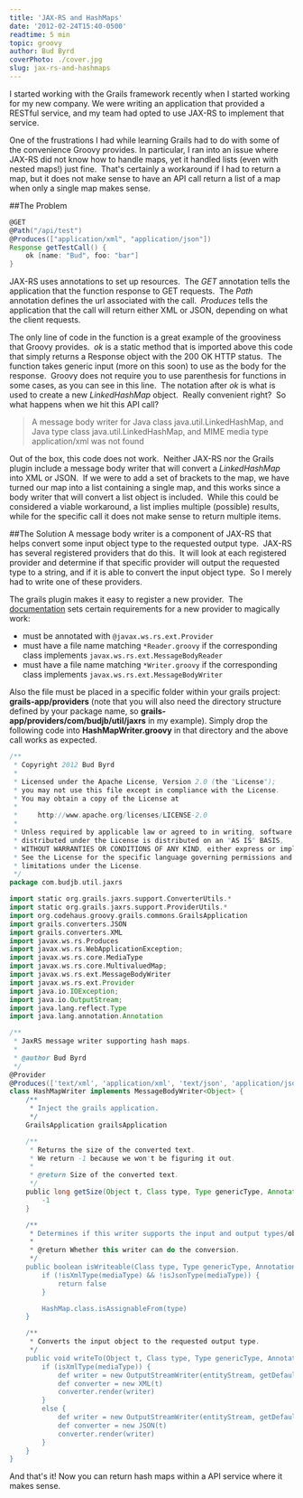 ```yaml
---
title: 'JAX-RS and HashMaps'
date: '2012-02-24T15:40-0500'
readtime: 5 min
topic: groovy
author: Bud Byrd
coverPhoto: ./cover.jpg
slug: jax-rs-and-hashmaps
---
```

I started working with the Grails framework recently when I started working for my new company. We were writing an application that provided a RESTful service, and my team had opted to use JAX-RS to implement that service.

One of the frustrations I had while learning Grails had to do with some of the convenience Groovy provides. In particular, I ran into an issue where JAX-RS did not know how to handle maps, yet it handled lists (even with nested maps!) just fine.  That's certainly a workaround if I had to return a map, but it does not make sense to have an API call return a list of a map when only a single map makes sense.

##The Problem

```groovy
@GET
@Path("/api/test")
@Produces(["application/xml", "application/json"])
Response getTestCall() {
    ok [name: "Bud", foo: "bar"]
}
```

JAX-RS uses annotations to set up resources.  The _GET_ annotation tells the application that the function response to GET requests.  The _Path_ annotation defines the url associated with the call.  _Produces_ tells the application that the call will return either XML or JSON, depending on what the client requests.

The only line of code in the function is a great example of the grooviness that Groovy provides.  _ok_ is a static method that is imported above this code that simply returns a Response object with the 200 OK HTTP status.  The function takes generic input (more on this soon) to use as the body for the response.  Groovy does not require you to use parenthesis for functions in some cases, as you can see in this line.  The notation after _ok_ is what is used to create a new _LinkedHashMap_ object.  Really convenient right?  So what happens when we hit this API call?

> A message body writer for Java class java.util.LinkedHashMap, and Java type class java.util.LinkedHashMap, and MIME media type application/xml was not found

Out of the box, this code does not work.  Neither JAX-RS nor the Grails plugin include a message body writer that will convert a _LinkedHashMap_ into XML or JSON.  If we were to add a set of brackets to the map, we have turned our map into a list containing a single map, and this works since a body writer that will convert a list object is included.  While this could be considered a viable workaround, a list implies multiple (possible) results, while for the specific call it does not make sense to return multiple items.

##The Solution
A message body writer is a component of JAX-RS that helps convert some input object type to the requested output type.  JAX-RS has several registered providers that do this.  It will look at each registered provider and determine if that specific provider will output the requested type to a string, and if it is able to convert the input object type.  So I merely had to write one of these providers.

The grails plugin makes it easy to register a new provider.  The [documentation](http://code.google.com/p/grails-jaxrs/wiki/AdvancedFeatures#Custom_providersI) sets certain requirements for a new provider to magically work:

* must be annotated with `@javax.ws.rs.ext.Provider`
* must have a file name matching `*Reader.groovy` if the corresponding class implements `javax.ws.rs.ext.MessageBodyReader`
* must have a file name matching `*Writer.groovy` if the corresponding class implements `javax.ws.rs.ext.MessageBodyWriter`

Also the file must be placed in a specific folder within your grails project: **grails-app/providers** (note that you will also need the directory structure defined by your package name, so **grails-app/providers/com/budjb/util/jaxrs** in my example).  Simply drop the following code into **HashMapWriter.groovy** in that directory and the above call works as expected.

```groovy
/**
 * Copyright 2012 Bud Byrd
 *
 * Licensed under the Apache License, Version 2.0 (the "License");
 * you may not use this file except in compliance with the License.
 * You may obtain a copy of the License at
 *
 *     http://www.apache.org/licenses/LICENSE-2.0
 *
 * Unless required by applicable law or agreed to in writing, software
 * distributed under the License is distributed on an "AS IS" BASIS,
 * WITHOUT WARRANTIES OR CONDITIONS OF ANY KIND, either express or implied.
 * See the License for the specific language governing permissions and
 * limitations under the License.
 */
package com.budjb.util.jaxrs

import static org.grails.jaxrs.support.ConverterUtils.*
import static org.grails.jaxrs.support.ProviderUtils.*
import org.codehaus.groovy.grails.commons.GrailsApplication
import grails.converters.JSON
import grails.converters.XML
import javax.ws.rs.Produces
import javax.ws.rs.WebApplicationException;
import javax.ws.rs.core.MediaType
import javax.ws.rs.core.MultivaluedMap;
import javax.ws.rs.ext.MessageBodyWriter
import javax.ws.rs.ext.Provider
import java.io.IOException;
import java.io.OutputStream;
import java.lang.reflect.Type
import java.lang.annotation.Annotation

/**
 * JaxRS message writer supporting hash maps.
 *
 * @author Bud Byrd
 */
@Provider
@Produces(['text/xml', 'application/xml', 'text/json', 'application/json'])
class HashMapWriter implements MessageBodyWriter<Object> {
	/**
	 * Inject the grails application.
	 */
	GrailsApplication grailsApplication

	/**
	 * Returns the size of the converted text.
	 * We return -1 because we won't be figuring it out.
	 *
	 * @return Size of the converted text.
	 */
	public long getSize(Object t, Class type, Type genericType, Annotation[] annotations, MediaType mediaType) {
		-1
	}

	/**
	 * Determines if this writer supports the input and output types/objects.
	 *
	 * @return Whether this writer can do the conversion.
	 */
	public boolean isWriteable(Class type, Type genericType, Annotation[] annotations, MediaType mediaType) {
		if (!isXmlType(mediaType) && !isJsonType(mediaType)) {
			return false
		}

		HashMap.class.isAssignableFrom(type)
	}

	/**
	 * Converts the input object to the requested output type.
	 */
	public void writeTo(Object t, Class type, Type genericType, Annotation[] annotations, MediaType mediaType, MultivaluedMap httpHeaders, OutputStream entityStream) {
		if (isXmlType(mediaType)) {
			def writer = new OutputStreamWriter(entityStream, getDefaultXMLEncoding(grailsApplication))
			def converter = new XML(t)
			converter.render(writer)
		}
		else {
			def writer = new OutputStreamWriter(entityStream, getDefaultJSONEncoding(grailsApplication))
			def converter = new JSON(t)
			converter.render(writer)
		}
	}
}
```

And that's it! Now you can return hash maps within a API service where it makes sense.

